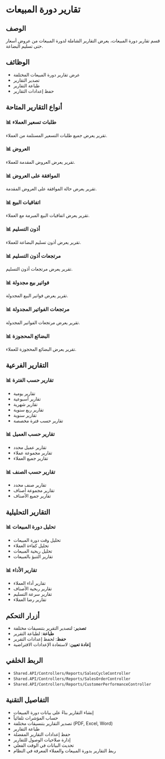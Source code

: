 # تقارير دورة المبيعات

## الوصف
قسم تقارير دورة المبيعات، يعرض التقارير الشاملة لدورة المبيعات من عروض أسعار حتى تسليم البضاعة.

## الوظائف
- عرض تقارير دورة المبيعات المختلفة
- تصدير التقارير
- طباعة التقارير
- حفظ إعدادات التقارير

## أنواع التقارير المتاحة

### 📊 **طلبات تسعير العملاء**
تقرير يعرض جميع طلبات التسعير المستلمة من العملاء.

### 📊 **العروض**
تقرير يعرض العروض المقدمة للعملاء.

### 📊 **الموافقة على العروض**
تقرير يعرض حالة الموافقة على العروض المقدمة.

### 📊 **اتفاقيات البيع**
تقرير يعرض اتفاقيات البيع المبرمة مع العملاء.

### 📊 **أذون التسليم**
تقرير يعرض أذون تسليم البضاعة للعملاء.

### 📊 **مرتجعات أذون التسليم**
تقرير يعرض مرتجعات أذون التسليم.

### 📊 **فواتير بيع مجدولة**
تقرير يعرض فواتير البيع المجدولة.

### 📊 **مرتجعات الفواتير المجدولة**
تقرير يعرض مرتجعات الفواتير المجدولة.

### 📊 **البضائع المحجوزة**
تقرير يعرض البضائع المحجوزة للعملاء.

## التقارير الفرعية

### 📊 **تقارير حسب الفترة**
- تقارير يومية
- تقارير أسبوعية
- تقارير شهرية
- تقارير ربع سنوية
- تقارير سنوية
- تقارير حسب فترة مخصصة

### 📊 **تقارير حسب العميل**
- تقارير عميل محدد
- تقارير مجموعة عملاء
- تقارير جميع العملاء

### 📊 **تقارير حسب الصنف**
- تقارير صنف محدد
- تقارير مجموعة أصناف
- تقارير جميع الأصناف

## التقارير التحليلية

### 📊 **تحليل دورة المبيعات**
- تحليل وقت دورة المبيعات
- تحليل كفاءة العملاء
- تحليل ربحية المبيعات
- تقارير التنبؤ بالمبيعات

### 📊 **تقارير الأداء**
- تقارير أداء العملاء
- تقارير ربحية الأصناف
- تقارير سرعة التسليم
- تقارير رضا العملاء

## أزرار التحكم
- **تصدير**: لتصدير التقرير بتنسيقات مختلفة
- **طباعة**: لطباعة التقرير
- **حفظ**: لحفظ إعدادات التقرير
- **إعادة تعيين**: لاستعادة الإعدادات الافتراضية

## الربط الخلفي
- `Shared.API/Controllers/Reports/SalesCycleController`
- `Shared.API/Controllers/Reports/SalesOrderController`
- `Shared.API/Controllers/Reports/CustomerPerformanceController`

## التفاصيل التقنية
- إنشاء التقارير بناءً على بيانات دورة المبيعات
- حساب المؤشرات تلقائياً
- تصدير التقارير بتنسيقات مختلفة (PDF, Excel, Word)
- طباعة التقارير
- حفظ إعدادات التقارير المفضلة
- إدارة صلاحيات الوصول للتقارير
- تحديث البيانات في الوقت الفعلي
- ربط التقارير بدورة المبيعات والعملاء المعرفة في النظام
